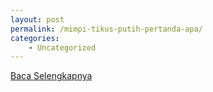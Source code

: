 ```yaml
---
layout: post
permalink: /mimpi-tikus-putih-pertanda-apa/
categories:
    - Uncategorized
---
```


[Baca Selengkapnya](/01)